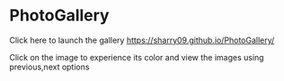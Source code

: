 # PhotoGallery

Click here to launch the gallery https://sharry09.github.io/PhotoGallery/

Click on the image to experience its color and view the images using previous,next options





































